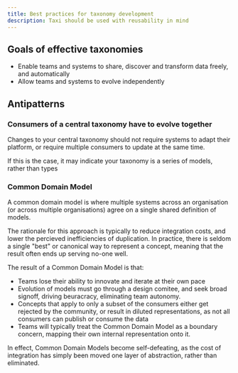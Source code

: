 ```yaml
---
title: Best practices for taxonomy development
description: Taxi should be used with reusability in mind
---
```


## Goals of effective taxonomies

* Enable teams and systems to share, discover and transform data freely, and automatically
* Allow teams and systems to evolve independently

## Antipatterns

### Consumers of a central taxonomy have to evolve together

Changes to your central taxonomy should not require systems to adapt their platform, or  require multiple consumers to update at the same time.

If this is the case, it may indicate your taxonomy is a series of models, rather than types

### Common Domain Model

A common domain model is where multiple systems across an organisation \(or across multiple organisations\) agree on a single shared definition of models.  

The rationale for this approach is typically to reduce integration costs, and lower the percieved inefficiencies of duplication.  In practice, there is seldom a single "best" or canonical way to represent a concept, meaning that the result often ends up serving no-one well.

The result of a Common Domain Model is that:

* Teams lose their ability to innovate and iterate at their own pace
* Evolution of models must go through a design comitee, and seek broad signoff, driving beuracracy, eliminating team autonomy.
* Concepts that apply to only a subset of the consumers either get rejected by the community, or result in diluted representations, as not all consumers can publish or consume the data
* Teams will typically treat the Common Domain Model as a boundary concern, mapping their own internal representation onto it.  

In effect, Common Domain Models become self-defeating, as the cost of integration has simply been moved one layer of abstraction, rather than eliminated.
